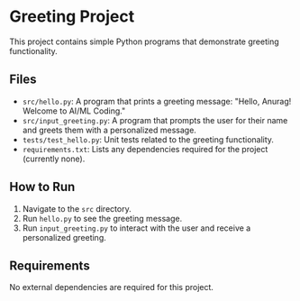 # Greeting Project

This project contains simple Python programs that demonstrate greeting functionality.

## Files

- `src/hello.py`: A program that prints a greeting message: "Hello, Anurag! Welcome to AI/ML Coding."
- `src/input_greeting.py`: A program that prompts the user for their name and greets them with a personalized message.
- `tests/test_hello.py`: Unit tests related to the greeting functionality.
- `requirements.txt`: Lists any dependencies required for the project (currently none).

## How to Run

1. Navigate to the `src` directory.
2. Run `hello.py` to see the greeting message.
3. Run `input_greeting.py` to interact with the user and receive a personalized greeting.

## Requirements

No external dependencies are required for this project.